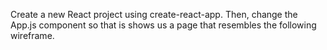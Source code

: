 Create a new React project using create-react-app. Then, change the App.js component so that is shows us a page that resembles the following wireframe.